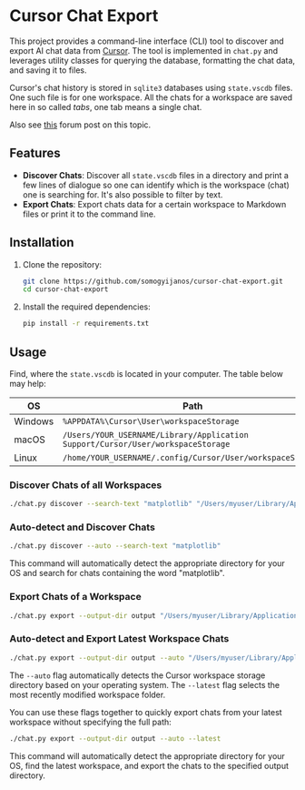 # Cursor Chat Export

This project provides a command-line interface (CLI) tool to discover and export AI chat data from [Cursor](https://cursor.sh). The tool is implemented in `chat.py` and leverages utility classes for querying the database, formatting the chat data, and saving it to files.

Cursor's chat history is stored in `sqlite3` databases using `state.vscdb` files. One such file is for one workspace. All the chats for a workspace are saved here in so called *tabs*, one tab means a single chat.

Also see [this](https://forum.cursor.com/t/guide-5-steps-exporting-chats-prompts-from-cursor/2825) forum post on this topic.

## Features

- **Discover Chats**: Discover all `state.vscdb` files in a directory and print a few lines of dialogue so one can identify which is the workspace (chat) one is searching for. It's also possible to filter by text.
- **Export Chats**: Export chats data for a certain workspace to Markdown files or print it to the command line.

## Installation

1. Clone the repository:
    ```sh
    git clone https://github.com/somogyijanos/cursor-chat-export.git
    cd cursor-chat-export
    ```

2. Install the required dependencies:
    ```sh
    pip install -r requirements.txt
    ```

## Usage

Find, where the `state.vscdb` is located in your computer. The table below may help:

| OS               | Path                                                      |
|------------------|-----------------------------------------------------------|
| Windows          | `%APPDATA%\Cursor\User\workspaceStorage`                  |
| macOS            | `/Users/YOUR_USERNAME/Library/Application Support/Cursor/User/workspaceStorage` |
| Linux            | `/home/YOUR_USERNAME/.config/Cursor/User/workspaceStorage` |

### Discover Chats of all Workspaces
```sh
./chat.py discover --search-text "matplotlib" "/Users/myuser/Library/Application Support/Cursor/User/workspaceStorage"
```

### Auto-detect and Discover Chats
```sh
./chat.py discover --auto --search-text "matplotlib"
```

This command will automatically detect the appropriate directory for your OS and search for chats containing the word "matplotlib".

### Export Chats of a Workspace
```sh
./chat.py export --output-dir output "/Users/myuser/Library/Application Support/Cursor/User/workspaceStorage/b989572f2e2186b48b808da2da437416/state.vscdb"
```

### Auto-detect and Export Latest Workspace Chats
```sh
./chat.py export --output-dir output --auto "/Users/myuser/Library/Application Support/Cursor/User/workspaceStorage/b989572f2e2186b48b808da2da437416/state.vscdb"
```

The `--auto` flag automatically detects the Cursor workspace storage directory based on your operating system. The `--latest` flag selects the most recently modified workspace folder.

You can use these flags together to quickly export chats from your latest workspace without specifying the full path:

```sh
./chat.py export --output-dir output --auto --latest
```

This command will automatically detect the appropriate directory for your OS, find the latest workspace, and export the chats to the specified output directory.
